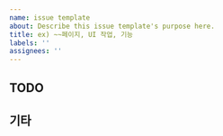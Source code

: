 ```yaml
---
name: issue template
about: Describe this issue template's purpose here.
title: ex) ~~페이지, UI 작업, 기능
labels: ''
assignees: ''
---
```


## TODO

<!-- TODO를 적어주세요 -->

## 기타

<!-- 기타 참고할 사항을 적어주세요 -->
